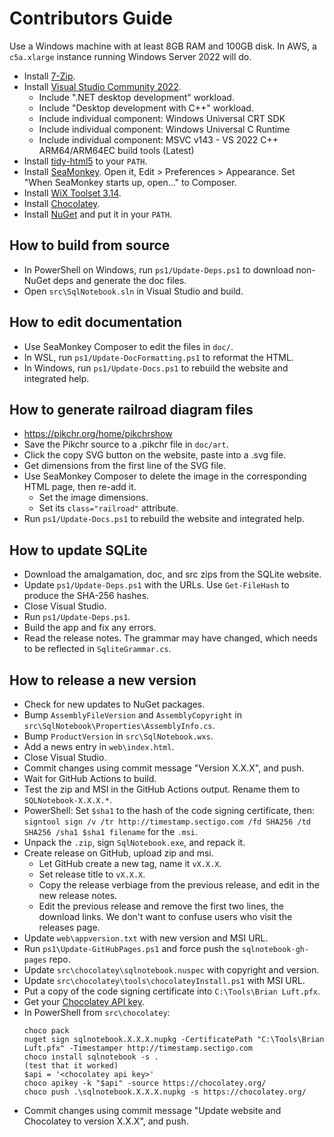 # Contributors Guide

Use a Windows machine with at least 8GB RAM and 100GB disk.
In AWS, a `c5a.xlarge` instance running Windows Server 2022 will do.

- Install [7-Zip](https://www.7-zip.org/).
- Install [Visual Studio Community 2022](https://visualstudio.microsoft.com/vs/).
    - Include ".NET desktop development" workload.
    - Include "Desktop development with C++" workload.
    - Include individual component: Windows Universal CRT SDK
    - Include individual component: Windows Universal C Runtime
    - Include individual component: MSVC v143 - VS 2022 C++ ARM64/ARM64EC build tools (Latest)
- Install [tidy-html5](https://github.com/htacg/tidy-html5) to your `PATH`.
- Install [SeaMonkey](https://www.seamonkey-project.org/releases/). Open it, Edit > Preferences > Appearance. Set "When SeaMonkey starts up, open..." to Composer.
- Install [WiX Toolset 3.14](https://github.com/wixtoolset/wix3/releases).
- Install [Chocolatey](https://chocolatey.org/install).
- Install [NuGet](https://www.nuget.org/downloads) and put it in your `PATH`.

## How to build from source

- In PowerShell on Windows, run `ps1/Update-Deps.ps1` to download non-NuGet deps and generate the doc files.
- Open `src\SqlNotebook.sln` in Visual Studio and build.

## How to edit documentation

- Use SeaMonkey Composer to edit the files in `doc/`.
- In WSL, run `ps1/Update-DocFormatting.ps1` to reformat the HTML.
- In Windows, run `ps1/Update-Docs.ps1` to rebuild the website and integrated help.

## How to generate railroad diagram files

- https://pikchr.org/home/pikchrshow
- Save the Pikchr source to a .pikchr file in `doc/art`.
- Click the copy SVG button on the website, paste into a .svg file.
- Get dimensions from the first line of the SVG file.
- Use SeaMonkey Composer to delete the image in the corresponding HTML page, then re-add it.
    - Set the image dimensions.
    - Set its `class="railroad"` attribute.
- Run `ps1/Update-Docs.ps1` to rebuild the website and integrated help.

## How to update SQLite

- Download the amalgamation, doc, and src zips from the SQLite website.
- Update `ps1/Update-Deps.ps1` with the URLs. Use `Get-FileHash` to produce the SHA-256 hashes.
- Close Visual Studio.
- Run `ps1/Update-Deps.ps1`.
- Build the app and fix any errors.
- Read the release notes. The grammar may have changed, which needs to be reflected in `SqliteGrammar.cs`.

## How to release a new version

- Check for new updates to NuGet packages.
- Bump `AssemblyFileVersion` and `AssemblyCopyright` in `src\SqlNotebook\Properties\AssemblyInfo.cs`.
- Bump `ProductVersion` in `src\SqlNotebook.wxs`.
- Add a news entry in `web\index.html`.
- Close Visual Studio.
- Commit changes using commit message "Version X.X.X", and push.
- Wait for GitHub Actions to build.
- Test the zip and MSI in the GitHub Actions output. Rename them to `SQLNotebook-X.X.X.*`.
- PowerShell: Set `$sha1` to the hash of the code signing certificate, then: `signtool sign /v /tr http://timestamp.sectigo.com /fd SHA256 /td SHA256 /sha1 $sha1 filename` for the `.msi`.
- Unpack the `.zip`, sign `SqlNotebook.exe`, and repack it.
- Create release on GitHub, upload zip and msi.
    - Let GitHub create a new tag, name it `vX.X.X`.
    - Set release title to `vX.X.X`.
    - Copy the release verbiage from the previous release, and edit in the new release notes.
    - Edit the previous release and remove the first two lines, the download links. We don't want to confuse users who visit the releases page.
- Update `web\appversion.txt` with new version and MSI URL.
- Run `ps1\Update-GitHubPages.ps1` and force push the `sqlnotebook-gh-pages` repo.
- Update `src\chocolatey\sqlnotebook.nuspec` with copyright and version.
- Update `src\chocolatey\tools\chocolateyInstall.ps1` with MSI URL.
- Put a copy of the code signing certificate into `C:\Tools\Brian Luft.pfx`.
- Get your [Chocolatey API key](https://community.chocolatey.org/account).
- In PowerShell from `src\chocolatey`:
    ```
    choco pack
    nuget sign sqlnotebook.X.X.X.nupkg -CertificatePath "C:\Tools\Brian Luft.pfx" -Timestamper http://timestamp.sectigo.com
    choco install sqlnotebook -s .
    (test that it worked)
    $api = '<chocolatey api key>'
    choco apikey -k "$api" -source https://chocolatey.org/
    choco push .\sqlnotebook.X.X.X.nupkg -s https://chocolatey.org/
    ```
- Commit changes using commit message "Update website and Chocolatey to version X.X.X", and push.
